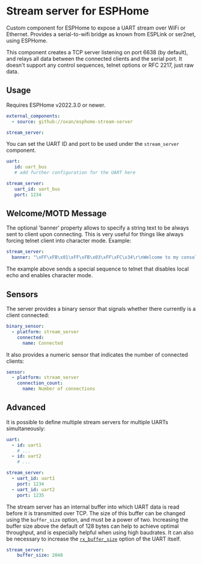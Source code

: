 Stream server for ESPHome
=========================

Custom component for ESPHome to expose a UART stream over WiFi or Ethernet. Provides a serial-to-wifi bridge as known
from ESPLink or ser2net, using ESPHome.

This component creates a TCP server listening on port 6638 (by default), and relays all data between the connected
clients and the serial port. It doesn't support any control sequences, telnet options or RFC 2217, just raw data.

Usage
-----

Requires ESPHome v2022.3.0 or newer.

```yaml
external_components:
  - source: github://oxan/esphome-stream-server

stream_server:
```

You can set the UART ID and port to be used under the `stream_server` component.

```yaml
uart:
   id: uart_bus
   # add further configuration for the UART here

stream_server:
   uart_id: uart_bus
   port: 1234
```

Welcome/MOTD Message
--------------------

The optional 'banner' property allows to specify a string text to be always sent to client upon connecting.
This is very useful for things like always forcing telnet client into character mode.
Example: 

```yaml
stream_server:
  banner: "\xFF\xFB\x01\xFF\xFB\x03\xFF\xFC\x34\r\nWelcome to my console"
```

The example above sends a special sequence to telnet that disables local echo and enables character mode.

Sensors
-------
The server provides a binary sensor that signals whether there currently is a client connected:

```yaml
binary_sensor:
  - platform: stream_server
    connected:
      name: Connected
```

It also provides a numeric sensor that indicates the number of connected clients:

```yaml
sensor:
  - platform: stream_server
    connection_count:
      name: Number of connections
```

Advanced
--------
It is possible to define multiple stream servers for multiple UARTs simultaneously:

```yaml
uart:
  - id: uart1
    # ...
  - id: uart2
    # ...

stream_server:
  - uart_id: uart1
    port: 1234
  - uart_id: uart2
    port: 1235
```

The stream server has an internal buffer into which UART data is read before it is transmitted over TCP. The size of
this buffer can be changed using the `buffer_size` option, and must be a power of two. Increasing the buffer size above
the default of 128 bytes can help to achieve optimal throughput, and is especially helpful when using high baudrates. It
can also be necessary to increase the [`rx_buffer_size`][uart-config] option of the UART itself.

```yaml
stream_server:
    buffer_size: 2048
```

[uart-config]: https://esphome.io/components/uart.html#configuration-variables
